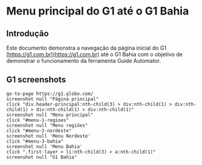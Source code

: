 # Menu principal do G1 até o G1 Bahia

## Introdução

  Este documento demonstra a navegação da página inicial do G1 [https://g1.com.br](https://g1.com.br) até o G1 Bahia com o objetivo de demonstrar o funcionamento da ferramenta Guide Automator.

## G1 screenshots

```
go-to-page https://g1.globo.com/
screenshot null "Página principal"
click "div.header-principal:nth-child(3) > div:nth-child(1) > div:nth-child(1) > div:nth-child(1) > div:nth-child(1)"
screenshot null "Menu principal"
click "#menu-1-regioes"
screenshot null "Menu regiões"
click "#menu-2-nordeste"
screenshot null 'Menu Nordeste'
click "#menu-3-bahia"
screenshot null 'Menu Bahia'
click ".first-layer > li:nth-child(3) > a:nth-child(1)"
screenshot null "G1 Bahia"
```